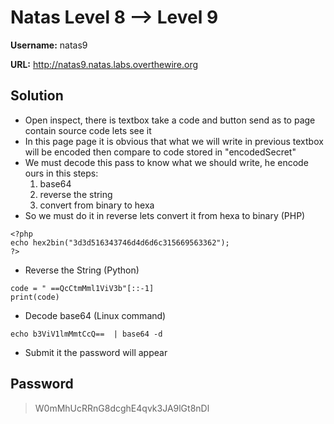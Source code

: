 # Natas Level 8 --> Level 9

**Username:** natas9

**URL:**      http://natas9.natas.labs.overthewire.org

## Solution
* Open inspect, there is textbox take a code and button send as to page contain source code lets see it
* In this page page it is obvious that what we will write in previous textbox will be encoded then compare to code stored in "encodedSecret"
* We must decode this pass to know what we should write, he encode ours in this steps:
  1. base64
  2. reverse the string
  3. convert from binary to hexa
* So we must do it in reverse lets convert it from hexa to binary (PHP)
```
<?php
echo hex2bin("3d3d516343746d4d6d6c315669563362");
?>
```
* Reverse the String (Python)
```
code = " ==QcCtmMml1ViV3b"[::-1]
print(code)
```
* Decode base64 (Linux command)
```
echo b3ViV1lmMmtCcQ==  | base64 -d
```
* Submit it the password will appear

## Password
> W0mMhUcRRnG8dcghE4qvk3JA9lGt8nDl  

